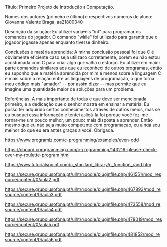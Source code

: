 Título: Primeiro Projeto de Introdução à Computação.

Nomes dos autores (primeiro e último) e respectivos números de aluno: Giovanna Valente Braga, aa21800040

Descrição da solução: Eu utilizei variáveis "int" para programar os comandos do jogador. O comando "while" foi utilizado para garantir que o jogador jogasse apenas enquanto tivesse dinheiro.

Conclusões e matéria aprendida: A minha conclusão pessoal foi que C é obviamente eficiente caso seja utilizado corretamente, porém eu não estou acostumada com C para criar algo que valha o esforço. Eu utilizei em maior parte comandos similares aos que eu reconheci de outros programas, então eu suponho que a matéria aprendida por mim é menos sobre a linguagem C e mais sobre a relação entre as linguagens de programação, o que torna meu código mais "amador" -- por assim dizer -- mas permite que eu imagine uma quantidade maior de soluções para um problema.

Referências: A mais importante de todas e que deve ser mencionada primeiro, é a dedicação que o senhor mostra em ensinar a matéria. Eu posso ter adquirido certos conhecimentos através de outros meios, mas se eu busquei essa informação e tentei aplicá-la foi porque você fez-me tornar-me um pouco melhor, um pouco mais disposta a aprender. Então mesmo que eu não seja muito competente com programação, eu ainda sou melhor do que eu era antes graças a você. Obrigada.

https://www.programiz.com/c-programming/examples/even-odd

https://cboard.cprogramming.com/c-programming/143216-please-check-over-my-roulette-program.html

https://www.tutorialspoint.com/c_standard_library/c_function_rand.htm

https://secure.grupolusofona.pt/ulht/moodle/pluginfile.php/461551/mod_resource/content/0/aula2.pdf

https://secure.grupolusofona.pt/ulht/moodle/pluginfile.php/467893/mod_resource/content/0/aula3.pdf

https://secure.grupolusofona.pt/ulht/moodle/pluginfile.php/473558/mod_resource/content/0/aula4.pdf

https://secure.grupolusofona.pt/ulht/moodle/pluginfile.php/478019/mod_resource/content/0/aula5.pdf

https://secure.grupolusofona.pt/ulht/moodle/pluginfile.php/481852/mod_resource/content/0/aula6.pdf
